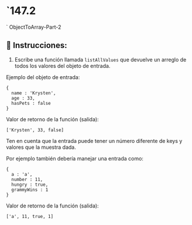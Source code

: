 # `147.2
` ObjectToArray-Part-2

## 📝 Instrucciones:

1. Escribe una función llamada `listAllValues` que devuelve un arreglo de todos los valores del objeto de entrada.

Ejemplo del objeto de entrada:

```Js
{
  name : 'Krysten',
  age : 33,
  hasPets : false
}
```
Valor de retorno de la función (salida):

```Js
['Krysten', 33, false]
```
Ten en cuenta que la entrada puede tener un número diferente de keys y valores que la muestra dada.

Por ejemplo también debería manejar una entrada como:

```Js
{
  a : 'a',
  number : 11,
  hungry : true,
  grammyWins : 1
}
```
Valor de retorno de la función (salida):

```Js
['a', 11, true, 1]
```